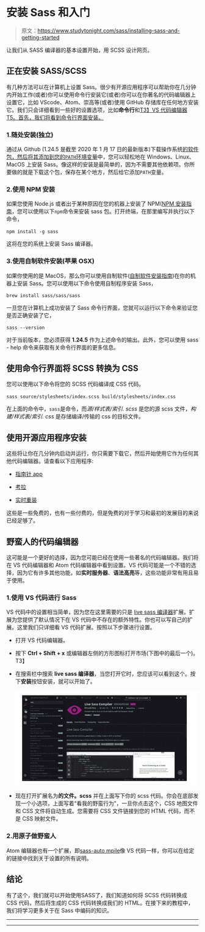 # 安装 Sass 和入门

> 原文：<https://www.studytonight.com/sass/installing-sass-and-getting-started>

让我们从 SASS 编译器的基本设置开始，用 SCSS 设计网页。

## 正在安装 SASS/SCSS

有几种方法可以在计算机上设置 Sass。很少有开源应用程序可以帮助你在几分钟内开始工作(或者)你可以使用命令行安装它(或者)你可以在你著名的代码编辑器上设置它，比如 VScode、Atom、崇高等(或者)使用 GitHub 存储库在任何地方安装它。我们只会详细看到一些好的设置选项，比如**命令行**和[T3】VS 代码编辑器 T5。首先，我们将看到命令行界面安装。](https://code.visualstudio.com/)

### 1.随处安装(独立)

通过从 Github (1.24.5 是截至 2020 年 1 月 17 日的最新版本)下载操作系统[的软件包，然后](https://github.com/sass/dart-sass/releases/tag/1.24.5)[将其添加到您的`PATH`环境变量](https://www.studytonight.com/post/how-to-set-path-environment-variable)中，您可以轻松地在 Windows、Linux、MacOS 上安装 Sass。像这样的安装是最简单的，因为不需要其他依赖项。你所要做的就是下载这个包，保存在某个地方，然后给它添加`PATH`变量。

### 2.使用 NPM 安装

如果您使用 Node.js 或者出于某种原因在您的机器上安装了 NPM([NPM 安装指南](https://www.studytonight.com/post/node-package-manager-npm)，您可以使用以下`npm`命令来安装 sass 包。打开终端，在那里编写并执行以下命令，

`npm install -g sass`

这将在您的系统上安装 Sass 编译器。

### 3.使用自制软件安装(苹果 OSX)

如果你使用的是 MacOS，那么你可以使用自制软件([自制软件安装指南](https://www.studytonight.com/post/what-is-homebrew-and-how-to-install-it-on-mac-osx))在你的机器上安装 Sass。您可以使用以下命令使用自制程序安装 Sass，

```
brew install sass/sass/sass

```

一旦您在计算机上成功安装了 Sass 命令行界面，您就可以运行以下命令来验证您是否正确安装了它，

```
sass --version
```

对于当前版本，您必须获得 **1.24.5** 作为上述命令的输出。此外，您可以使用 sass - help 命令来获取有关命令行界面的更多信息。

## 使用命令行界面将 SCSS 转换为 CSS

您可以使用以下命令将您的 SCSS 代码编译成 CSS 代码。

`sass source/stylesheets/index.scss build/stylesheets/index.css`

在上面的命令中，`sass`是命令，而*源/样式表/索引. scss* 是您的源 scss 文件，*构建/样式表/索引. css* 是存储编译/传输的 css 的目标文件。

## 使用开源应用程序安装

这些将让你在几分钟内启动并运行，你只需要下载它，然后开始使用它作为任何其他代码编辑器。请查看以下应用程序:

*   [指南针 app](http://compass.kkbox.com/)

*   [考拉](http://koala-app.com/)

*   [实时重装](http://livereload.com/)

这些是一些免费的，也有一些付费的，但是免费的对于学习和最初的发展目的来说已经足够了。

## 野蛮人的代码编辑器

这可能是一个更好的选择，因为您可能已经在使用一些著名的代码编辑器。我们将在 VS 代码编辑器和 Atom 代码编辑器中看到设置。VS 代码可能是一个不错的选择，因为它有许多其他功能，如**实时服务器**、**语法高亮**等，这些功能非常有用且易于使用。

### 1.使用 VS 代码进行 Sass

VS 代码中的设置相当简单，因为您在这里需要的只是 [live sass 编译器](https://marketplace.visualstudio.com/items?itemName=ritwickdey.live-sass)扩展。扩展为您提供了默认情况下在 VS 代码中不存在的额外特性。你也可以写自己的扩展。这里我们只详细看 VS 代码扩展。按照以下步骤进行设置。

*   打开 VS 代码编辑器。

*   按下 **Ctrl + Shift + x** 或编辑器左侧的方形图标打开市场(下图中的最后一个)。
    T3】

*   在搜索栏中搜索 **live sass 编译器**，当您打开它时，您应该可以看到这个。按下**安装**按钮安装，就可以开始了。

    ![Using VS Code editor for SASS](img/6679231994c64ae556c6ed6b71eb27ae.png)

*   现在打开扩展名为**的文件。scss** 并在上面写下你的 scss 代码。你会在底部发现一个小选项，上面写着“看我的野蛮行为”，一旦你点击这个，CSS 地图文件和 CSS 文件将自动生成。您需要将 CSS 文件链接到您的 HTML 代码，而不是 CSS 映射文件。

### 2.用原子做野蛮人

Atom 编辑器也有一个扩展，即[sass-auto mpile](https://atom.io/packages/sass-autocompile)像 VS 代码一样，你可以在给定的链接中找到关于设置的所有说明。

## 结论

有了这个，我们就可以开始使用SASS了，我们知道如何将 SCSS 代码转换成 CSS 代码，然后将生成的 CSS 代码转换成我们的 HTML。在接下来的教程中，我们将学习更多关于在 Sass 中编码的知识。

* * *

* * *